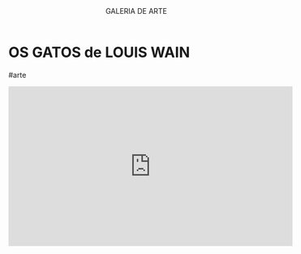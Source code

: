 <body></body>

<header>GALERIA DE ARTE</header>

<h1>OS GATOS de LOUIS WAIN</h1>
<p>#arte</p>



<iframe width="560" height="315" src="https://www.youtube.com/embed/PtLKdnq0gvo?si=iUTIgrxaDIG98zXK" title="YouTube video player" frameborder="0" allow="accelerometer; autoplay; clipboard-write; encrypted-media; gyroscope; picture-in-picture; web-share" referrerpolicy="strict-origin-when-cross-origin" allowfullscreen></iframe> 




</body>
